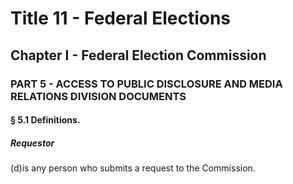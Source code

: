 
# Title 11 - Federal Elections
## Chapter I - Federal Election Commission
### PART 5 - ACCESS TO PUBLIC DISCLOSURE AND MEDIA RELATIONS DIVISION DOCUMENTS
#### § 5.1 Definitions.
##### Requestor

(d)is any person who submits a request to the Commission.
